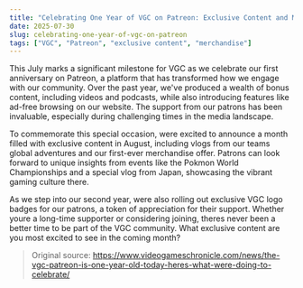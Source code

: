 ```yaml
---
title: "Celebrating One Year of VGC on Patreon: Exclusive Content and Merchandise"
date: 2025-07-30
slug: celebrating-one-year-of-vgc-on-patreon
tags: ["VGC", "Patreon", "exclusive content", "merchandise"]
---
```


This July marks a significant milestone for VGC as we celebrate our first anniversary on Patreon, a platform that has transformed how we engage with our community. Over the past year, we've produced a wealth of bonus content, including videos and podcasts, while also introducing features like ad-free browsing on our website. The support from our patrons has been invaluable, especially during challenging times in the media landscape.

To commemorate this special occasion, were excited to announce a month filled with exclusive content in August, including vlogs from our teams global adventures and our first-ever merchandise offer. Patrons can look forward to unique insights from events like the Pokmon World Championships and a special vlog from Japan, showcasing the vibrant gaming culture there.

As we step into our second year, were also rolling out exclusive VGC logo badges for our patrons, a token of appreciation for their support. Whether youre a long-time supporter or considering joining, theres never been a better time to be part of the VGC community. What exclusive content are you most excited to see in the coming month?
> Original source: https://www.videogameschronicle.com/news/the-vgc-patreon-is-one-year-old-today-heres-what-were-doing-to-celebrate/